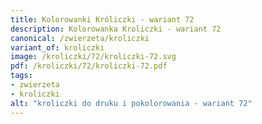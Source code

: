 ```yaml
---
title: Kolorowanki Króliczki - wariant 72
description: Kolorowanka Kroliczki - wariant 72
canonical: /zwierzeta/kroliczki
variant_of: kroliczki
image: /kroliczki/72/kroliczki-72.svg
pdf: /kroliczki/72/kroliczki-72.pdf
tags:
- zwierzeta
- kroliczki
alt: "kroliczki do druku i pokolorowania - wariant 72"
---
```

